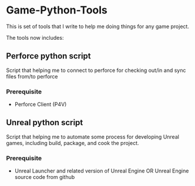 # Game-Python-Tools
This is set of tools that I write to help me doing things for any game project.

The tools now includes:
## Perforce python script
 Script that helping me to connect to perforce for checking out/in and sync files from/to perforce
### Prerequisite
 * Perforce Client (P4V)

## Unreal python script
 Script that helping me to automate some process for developing Unreal games, including build, package, and cook the project.
### Prerequisite
 * Unreal Launcher and related version of Unreal Engine OR Unreal Engine source code from github
